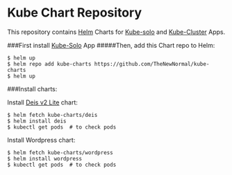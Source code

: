 # Kube Chart Repository


This repository contains [Helm](https://github.com/helm/helm) Charts for [Kube-solo](https://github.com/TheNewNormal/kube-solo-osx) and [Kube-Cluster](https://github.com/TheNewNormal/kube-cluster-osx) Apps.

###First install [Kube-Solo]() App
#####Then, add this Chart repo to Helm:
```console
$ helm up
$ helm repo add kube-charts https://github.com/TheNewNormal/kube-charts
$ helm up
```

###Install charts:

Install [Deis v2 Lite](https://github.com/deis/deis) chart:
```
$ helm fetch kube-charts/deis
$ helm install deis
$ kubectl get pods  # to check pods
```

Install Wordpress chart:
```
$ helm fetch kube-charts/wordpress
$ helm install wordpress
$ kubectl get pods  # to check pods
```
